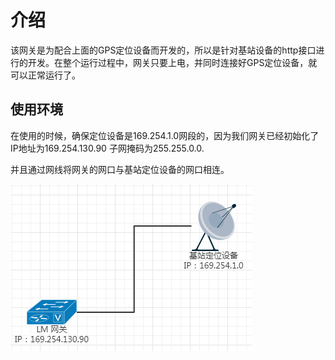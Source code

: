 # 介绍

该网关是为配合上面的GPS定位设备而开发的，所以是针对基站设备的http接口进行的开发。在整个运行过程中，网关只要上电，并同时连接好GPS定位设备，就可以正常运行了。

## 使用环境

在使用的时候，确保定位设备是169.254.1.0网段的，因为我们网关已经初始化了IP地址为169.254.130.90 子网掩码为255.255.0.0.

并且通过网线将网关的网口与基站定位设备的网口相连。

![](/assets/evironment.png)


